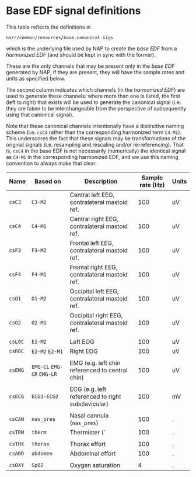 # Base EDF signal definitions

This table reflects the definitions in
```
nsrr/common/resources/base.canonical.sigs
```
which is the underlying file used by NAP to create the _base EDF_ from a
_harmonized EDF_ (and should be kept in sync with the former).

These are the only channels that may be present only in the _base EDF_
generated by NAP; if they are present, they will have the sample rates and units
as specified below.

The second column indicates which channels (in the _harmonized EDF_)
are used to generate these channels: where more than one is listed,
the first (left to right) that exists will be used to generate the
canonical signal (i.e.  they are taken to be interchangeable from the
perspective of subsequently using that canonical signal).

Note that these canonical channels intentionally have a distinctive naming scheme (i.e. `csC4`
rather than the corresponding harmonized term `C4-M1`).  This 
underscores the fact that these signals may be
transformations of the original signals (i.e. resampling and rescaling
and/or re-referencing).  That is, `csC4` in the base EDF is not
necessarily (numerically) the identical signal as `C4-M1` in the
corresponding harmonized EDF, and we use this naming convention to always make
that clear.


| Name | Based on | Description | Sample rate (Hz) | Units |
| ---- | ---- | ---- | ---- | ---- |
| `csC3` | `C3-M2` | Central left EEG, contralateral mastoid ref. | 100 | uV |
| `csC4` | `C4-M1` | Central right EEG, contralateral mastoid ref. | 100 | uV |
| `csF3` | `F3-M2` | Frontal left EEG, contralateral mastoid ref. | 100 | uV |
| `csF4` | `F4-M1` | Frontal right EEG, contralateral mastoid ref. | 100 | uV |
| `csO1` | `O1-M2` | Occipital left EEG, contralateral mastoid ref. | 100 | uV |
| `csO2` | `O2-M1` | Occipital right EEG, contralateral mastoid ref. | 100 | uV |
|  |  |  |  |  |
| `csLOC` | `E1-M2` | Left EOG | 100 | uV |
| `csROC` | `E2-M2` `E2-M1` | Right EOG | 100 | uV |
|  |  |  |  |  |
| `csEMG` | `EMG-CL` `EMG-CR` `EMG-LR`| EMG (e.g. left chin referenced to central chin) | 100 | uV |
|  |  |  |  |  |
| `csECG` | `ECG1-ECG2` | ECG (e.g. left referenced to right subclavicular) | 100  | mV |
|  |  |  |  |  |
| `csCAN` | `nas_pres` | Nasal cannula (`nas_pres`) | 100  | . |
| `csTRM` | `therm`    | Thermister (` | 100  | . |
|  |  |  |  |  |
| `csTHX` | `thorax` | Thorax effort | 100  | . |
| `csABD` | `abdomen` | Abdominal effort | 100  | . |
|  |  |  |  |  |
| `csOXY` | `SpO2` | Oxygen saturation | 4  | . |


